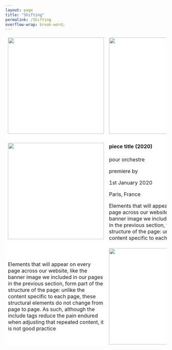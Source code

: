 ```yaml
---
layout: page
title: "Shifting"
permalink: /Shifting
overflow-wrap: break-word;
---
```


<table style="border:none;" width="300" bgcolor="#ffffff">
  <tbody style="border:none;">
    <tr style="border:none;">
      <td style="border:none;">
        <!-- 1 --><img src="https://github.com/kbys88/kbys88.github.io/assets/142012962/e4834db3-b2be-4e9c-b1f0-8458be217a95" width="300" height="300"></td>
      <td style="border:none;">
        <!-- 2 --><img src="https://github.com/kbys88/kbys88.github.io/assets/142012962/d311dd8b-abc5-45b6-9822-a9188b77865f" width="300" height="300"></td>
    </tr>
    <tr style="border:none;">
      <td style="border:none;" width="300" bgcolor="#ffffff">
        <!-- 3 --><img src="https://github.com/kbys88/kbys88.github.io/assets/142012962/e4834db3-b2be-4e9c-b1f0-8458be217a95" width="300" height="300"></td>
      <td style="border:none;" width="300" bgcolor="#ffffff">
        <!-- 4 --><body><h4>piece title (2020)</h4>
          <p>pour orchestre</p>
          <p>premiere by</p>
          <p>1st January 2020</p>
          <p>Paris, France</p>
        <p>Elements that will appear on every page across our website, like the banner image we included in our pages in the previous section, form part of the structure of the page: unlike the content specific to each page.</p>
        </body></td>
    </tr>
    <tr style="border:none;" width="300" bgcolor="#ffffff">
      <td style="border:none;" width="300" bgcolor="#ffffff">
        <!-- 5 --><p>Elements that will appear on every page across our website, like the banner image we included in our pages in the previous section, form part of the structure of the page: unlike the content specific to each page, these structural elements do not change from page to page. As such, although the include tags reduce the pain endured when adjusting that repeated content, it is not good practice</p></td>
      <td style="border:none;" width="300" bgcolor="#ffffff">
        <!-- 6 --><img src="https://github.com/kbys88/kbys88.github.io/assets/142012962/e4834db3-b2be-4e9c-b1f0-8458be217a95" width="300" height="300"></td>
    </tr>
  </tbody>
</table>

